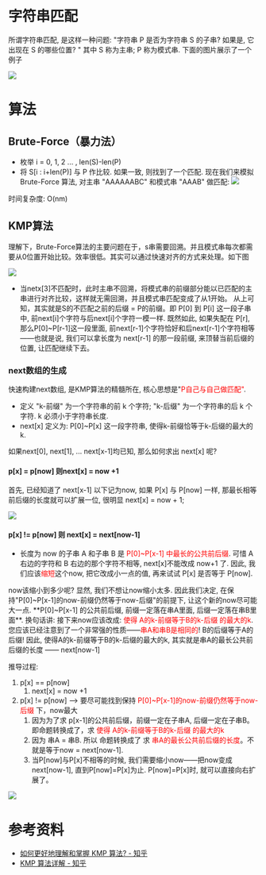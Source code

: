 
# 字符串匹配
所谓字符串匹配, 是这样一种问题: "字符串 P 是否为字符串 S 的子串? 如果是, 它出现在 S 的哪些位置? " 其中 S 称为主串; P 称为模式串. 下面的图片展示了一个例子

![](http://image.clickear.top/20220329101940.png)

# 算法

## Brute-Force（暴力法）

+ 枚举 i = 0, 1, 2 ... , len(S)-len(P)
+ 将 S[i : i+len(P)] 与 P 作比较. 如果一致, 则找到了一个匹配. 
现在我们来模拟 Brute-Force 算法, 对主串 "AAAAAABC" 和模式串 "AAAB" 做匹配: 
![](http://image.clickear.top/20220329102108.png)

时间复杂度: O(nm)

## KMP算法
理解下，Brute-Force算法的主要问题在于，s串需要回溯。并且模式串每次都需要从0位置开始比较。效率很低。其实可以通过快速对齐的方式来处理。如下图

![](http://image.clickear.top/20220329102358.png)


+ 当netx[3]不匹配时，此时主串不回溯，将模式串的前缀部分能以已匹配的主串进行对齐比较，这样就无需回溯，并且模式串匹配变成了从1开始。
从上可知，其实就是S的不匹配之前的后缀 = P的前缀。即
P[0] 到 P[i] 这一段子串中, 前next[i]个字符与后next[i]个字符一模一样. 既然如此, 如果失配在 P[r], 那么P[0]~P[r-1]这一段里面, 前next[r-1]个字符恰好和后next[r-1]个字符相等——也就是说, 我们可以拿长度为 next[r-1] 的那一段前缀, 来顶替当前后缀的位置, 让匹配继续下去。

### next数组的生成
快速构建next数组, 是KMP算法的精髓所在, 核心思想是"<font color=#ff0000>P自己与自己做匹配"</font>. 
+ 定义 "k-前缀" 为一个字符串的前 k 个字符;  "k-后缀" 为一个字符串的后 k 个字符. k 必须小于字符串长度. 
+ next[x] 定义为:  P[0]~P[x] 这一段字符串, 使得k-前缀恰等于k-后缀的最大的k.

如果next[0], next[1], ... next[x-1]均已知, 那么如何求出 next[x] 呢? 
#### p[x] = p[now] 则next[x] = now +1

首先, 已经知道了 next[x-1] 以下记为now, 如果 P[x] 与 P[now] 一样, 那最长相等前后缀的长度就可以扩展一位, 很明显 next[x] = now + 1;

![](http://image.clickear.top/20220329111558.png)


#### p[x] != p[now] 则 next[x] = next[now-1]
+ 长度为 now 的子串 A 和子串 B 是 <font color=#ff0000>P[0]~P[x-1] 中最长的公共前后缀</font>. 可惜 A 右边的字符和 B 右边的那个字符不相等, next[x]不能改成 now+1 了. 因此, 我们应该<font color=#ff0000>缩短</font>这个now, 把它改成小一点的值, 再来试试 P[x] 是否等于 P[now].

now该缩小到多少呢? 显然, 我们不想让now缩小太多. 因此我们决定, 在保持"P[0]~P[x-1]的now-前缀仍然等于now-后缀"的前提下, 让这个新的now尽可能大一点.  **P[0]~P[x-1] 的公共前后缀, 前缀一定落在串A里面, 后缀一定落在串B里面**. 换句话讲: 接下来now应该改成: <font color=#ff0000>使得 A的k-前缀等于B的k-后缀 的最大的k</font>.
您应该已经注意到了一个非常强的性质——<font color=#ff0000>串A和串B是相同的</font>! B的后缀等于A的后缀! 因此, 使得A的k-前缀等于B的k-后缀的最大的k, 其实就是串A的最长公共前后缀的长度 —— next[now-1]

推导过程:
1. p[x] == p[now]
	1. next[x] = now +1
2. p[x] != p[now] --> 要尽可能找到保持 <font color=#ff0000>P[0]~P[x-1]的now-前缀仍然等于now-后缀</font> 下，now最大
	1. 因为为了求 p[x-1]的公共前后缀，前缀一定在子串A, 后缀一定在子串B。即命题转换成了，求  <font color=#ff0000>使得 A的k-前缀等于B的k-后缀 的最大的k</font>
	2. 因为 串A = 串B. 所以 命题转换成了 求 <font color=#ff0000>串A的最长公共前后缀的长度</font>。不就是等于now = next[now-1].
	3. 当P[now]与P[x]不相等的时候, 我们需要缩小now——把now变成next[now-1], 直到P[now]=P[x]为止. P[now]=P[x]时, 就可以直接向右扩展了。



![](http://image.clickear.top/20220329111145.png)





# 参考资料
+ [如何更好地理解和掌握 KMP 算法? - 知乎](https://www.zhihu.com/question/21923021)
+ [KMP 算法详解 - 知乎](https://zhuanlan.zhihu.com/p/83334559)